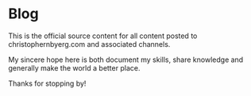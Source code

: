 # Blog

This is the official source content for all content posted to christophernbyerg.com and associated channels.

My sincere hope here is both document my skills, share knowledge and generally make the world a better place.

Thanks for stopping by!
